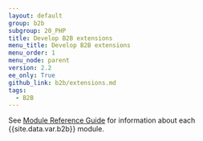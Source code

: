 ```yaml
---
layout: default
group: b2b
subgroup: 20_PHP
title: Develop B2B extensions
menu_title: Develop B2B extensions
menu_order: 1
menu_node: parent
version: 2.2
ee_only: True
github_link: b2b/extensions.md
tags:
  - B2B
---
```


See [Module Reference Guide]({{page.baseurl}}mrg/intro.html) for information about each {{site.data.var.b2b}} module.
